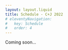 ```yaml
---
layout: layout.liquid
title: Schedule - C+J 2022
# eleventyNavigation:
#   key: Schedule
#   order: 4
---
```


Coming soon...
